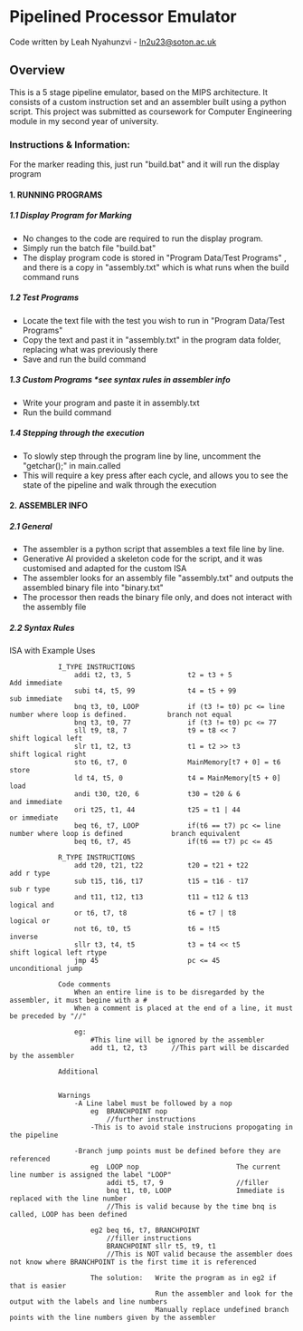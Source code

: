 # Pipelined Processor Emulator

Code written by Leah Nyahunzvi - ln2u23@soton.ac.uk

## Overview
This is a 5 stage pipeline emulator, based on the MIPS architecture. It consists of a custom instruction set and an assembler built using a python script. This project was submitted as coursework for Computer  Engineering module in my second year of university.

### Instructions & Information:

For the marker reading this, just run "build.bat" and it will run the display program

#### 1. RUNNING PROGRAMS

##### 1.1 Display Program for Marking
- No changes to the code are required to run the display program.
- Simply run the batch file "build.bat"
- The display program code is stored in "Program Data/Test Programs" , and there is a copy in "assembly.txt" which is what runs when the build command runs

##### 1.2 Test Programs
- Locate the text file with the test you wish to run in "Program Data/Test Programs"
- Copy the text and past it in "assembly.txt" in the program data folder, replacing what was previously there
- Save and run the build command
    
##### 1.3 Custom Programs     *see syntax rules in assembler info
- Write your program and paste it in assembly.txt
- Run the build command

##### 1.4 Stepping through the execution
- To slowly step through the program line by line, uncomment the "getchar();" in main.called
- This will require a key press after each cycle, and allows you to see the state of the pipeline and walk through the execution


#### 2. ASSEMBLER INFO

##### 2.1 General
- The assembler is a python script that assembles a text file line by line. 
- Generative AI provided a skeleton code for the script, and it was customised and adapted for the custom ISA
- The assembler looks for an assembly file "assembly.txt" and outputs the assembled binary file into "binary.txt"
- The processor then reads the binary file only, and does not interact with the assembly file

##### 2.2 Syntax Rules
ISA with Example Uses

                I_TYPE INSTRUCTIONS
                    addi t2, t3, 5              t2 = t3 + 5                                                     Add immediate
                    subi t4, t5, 99             t4 = t5 + 99                                                    sub immediate
                    bnq t3, t0, LOOP            if (t3 != t0) pc <= line number where loop is defined.          branch not equal
                    bnq t3, t0, 77              if (t3 != t0) pc <= 77
                    sll t9, t8, 7               t9 = t8 << 7                                                    shift logical left
                    slr t1, t2, t3              t1 = t2 >> t3                                                   shift logical right
                    sto t6, t7, 0               MainMemory[t7 + 0] = t6                                         store
                    ld t4, t5, 0                t4 = MainMemory[t5 + 0]                                         load
                    andi t30, t20, 6            t30 = t20 & 6                                                   and immediate
                    ori t25, t1, 44             t25 = t1 | 44                                                   or immediate
                    beq t6, t7, LOOP            if(t6 == t7) pc <= line number where loop is defined            branch equivalent
                    beq t6, t7, 45              if(t6 == t7) pc <= 45    

                R_TYPE INSTRUCTIONS
                    add t20, t21, t22           t20 = t21 + t22                                                 add r type
                    sub t15, t16, t17           t15 = t16 - t17                                                 sub r type 
                    and t11, t12, t13           t11 = t12 & t13                                                 logical and 
                    or t6, t7, t8               t6 = t7 | t8                                                    logical or 
                    not t6, t0, t5              t6 = !t5                                                        inverse
                    sllr t3, t4, t5             t3 = t4 << t5                                                   shift logical left rtype 
                    jmp 45                      pc <= 45                                                        unconditional jump
                
                Code comments
                    When an entire line is to be disregarded by the assembler, it must begine with a #
                    When a comment is placed at the end of a line, it must be preceded by "//"

                    eg:
                        #This line will be ignored by the assembler
                        add t1, t2, t3      //This part will be discarded by the assembler

                Additional
                    

                Warnings
                    -A Line label must be followed by a nop
                        eg  BRANCHPOINT nop
                            //further instructions 
                        -This is to avoid stale instrucions propogating in the pipeline

                    -Branch jump points must be defined before they are referenced
                        eg  LOOP nop                        The current line number is assigned the label "LOOP"
                            addi t5, t7, 9                  //filler
                            bnq t1, t0, LOOP                Immediate is replaced with the line number
                            //This is valid because by the time bnq is called, LOOP has been defined

                        eg2 beq t6, t7, BRANCHPOINT
                            //filler instructions
                            BRANCHPOINT sllr t5, t9, t1
                            //This is NOT valid because the assembler does not know where BRANCHPOINT is the first time it is referenced

                        The solution:   Write the program as in eg2 if that is easier
                                        Run the assembler and look for the output with the labels and line numbers
                                        Manually replace undefined branch points with the line numbers given by the assembler
                        




